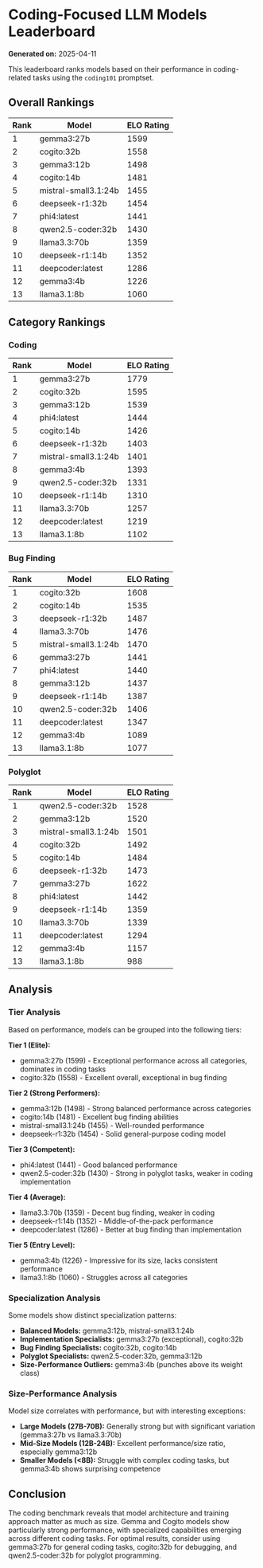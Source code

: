 # Coding-Focused LLM Models Leaderboard

**Generated on:** 2025-04-11

This leaderboard ranks models based on their performance in coding-related tasks using the `coding101` promptset.

## Overall Rankings

| Rank | Model | ELO Rating |
|------|-------|------------|
| 1 | gemma3:27b | 1599 |
| 2 | cogito:32b | 1558 |
| 3 | gemma3:12b | 1498 |
| 4 | cogito:14b | 1481 |
| 5 | mistral-small3.1:24b | 1455 |
| 6 | deepseek-r1:32b | 1454 |
| 7 | phi4:latest | 1441 |
| 8 | qwen2.5-coder:32b | 1430 |
| 9 | llama3.3:70b | 1359 |
| 10 | deepseek-r1:14b | 1352 |
| 11 | deepcoder:latest | 1286 |
| 12 | gemma3:4b | 1226 |
| 13 | llama3.1:8b | 1060 |

## Category Rankings

### Coding

| Rank | Model | ELO Rating |
|------|-------|------------|
| 1 | gemma3:27b | 1779 |
| 2 | cogito:32b | 1595 |
| 3 | gemma3:12b | 1539 |
| 4 | phi4:latest | 1444 |
| 5 | cogito:14b | 1426 |
| 6 | deepseek-r1:32b | 1403 |
| 7 | mistral-small3.1:24b | 1401 |
| 8 | gemma3:4b | 1393 |
| 9 | qwen2.5-coder:32b | 1331 |
| 10 | deepseek-r1:14b | 1310 |
| 11 | llama3.3:70b | 1257 |
| 12 | deepcoder:latest | 1219 |
| 13 | llama3.1:8b | 1102 |

### Bug Finding

| Rank | Model | ELO Rating |
|------|-------|------------|
| 1 | cogito:32b | 1608 |
| 2 | cogito:14b | 1535 |
| 3 | deepseek-r1:32b | 1487 |
| 4 | llama3.3:70b | 1476 |
| 5 | mistral-small3.1:24b | 1470 |
| 6 | gemma3:27b | 1441 |
| 7 | phi4:latest | 1440 |
| 8 | gemma3:12b | 1437 |
| 9 | deepseek-r1:14b | 1387 |
| 10 | qwen2.5-coder:32b | 1406 |
| 11 | deepcoder:latest | 1347 |
| 12 | gemma3:4b | 1089 |
| 13 | llama3.1:8b | 1077 |

### Polyglot

| Rank | Model | ELO Rating |
|------|-------|------------|
| 1 | qwen2.5-coder:32b | 1528 |
| 2 | gemma3:12b | 1520 |
| 3 | mistral-small3.1:24b | 1501 |
| 4 | cogito:32b | 1492 |
| 5 | cogito:14b | 1484 |
| 6 | deepseek-r1:32b | 1473 |
| 7 | gemma3:27b | 1622 |
| 8 | phi4:latest | 1442 |
| 9 | deepseek-r1:14b | 1359 |
| 10 | llama3.3:70b | 1339 |
| 11 | deepcoder:latest | 1294 |
| 12 | gemma3:4b | 1157 |
| 13 | llama3.1:8b | 988 |

## Analysis

### Tier Analysis

Based on performance, models can be grouped into the following tiers:

**Tier 1 (Elite):**
- gemma3:27b (1599) - Exceptional performance across all categories, dominates in coding tasks
- cogito:32b (1558) - Excellent overall, exceptional in bug finding

**Tier 2 (Strong Performers):**
- gemma3:12b (1498) - Strong balanced performance across categories
- cogito:14b (1481) - Excellent bug finding abilities
- mistral-small3.1:24b (1455) - Well-rounded performance
- deepseek-r1:32b (1454) - Solid general-purpose coding model

**Tier 3 (Competent):**
- phi4:latest (1441) - Good balanced performance
- qwen2.5-coder:32b (1430) - Strong in polyglot tasks, weaker in coding implementation

**Tier 4 (Average):**
- llama3.3:70b (1359) - Decent bug finding, weaker in coding
- deepseek-r1:14b (1352) - Middle-of-the-pack performance
- deepcoder:latest (1286) - Better at bug finding than implementation

**Tier 5 (Entry Level):**
- gemma3:4b (1226) - Impressive for its size, lacks consistent performance
- llama3.1:8b (1060) - Struggles across all categories

### Specialization Analysis

Some models show distinct specialization patterns:

- **Balanced Models:** gemma3:12b, mistral-small3.1:24b
- **Implementation Specialists:** gemma3:27b (exceptional), cogito:32b
- **Bug Finding Specialists:** cogito:32b, cogito:14b
- **Polyglot Specialists:** qwen2.5-coder:32b, gemma3:12b
- **Size-Performance Outliers:** gemma3:4b (punches above its weight class)

### Size-Performance Analysis

Model size correlates with performance, but with interesting exceptions:

- **Large Models (27B-70B):** Generally strong but with significant variation (gemma3:27b vs llama3.3:70b)
- **Mid-Size Models (12B-24B):** Excellent performance/size ratio, especially gemma3:12b
- **Smaller Models (<8B):** Struggle with complex coding tasks, but gemma3:4b shows surprising competence

## Conclusion

The coding benchmark reveals that model architecture and training approach matter as much as size. Gemma and Cogito models show particularly strong performance, with specialized capabilities emerging across different coding tasks. For optimal results, consider using gemma3:27b for general coding tasks, cogito:32b for debugging, and qwen2.5-coder:32b for polyglot programming.